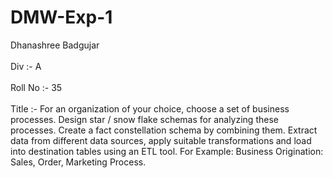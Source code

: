 # DMW-Exp-1
Dhanashree Badgujar
<br>
<br>
Div :- A
<br>
<br>
Roll No :- 35
<br>
<br>
Title :- For an organization of your choice, choose a set of business processes. Design star / snow flake schemas for analyzing these processes. Create a fact constellation schema by combining them. Extract data from different data sources, apply suitable transformations and load into destination tables using an ETL tool. For Example: Business Origination: Sales, Order, Marketing Process.

